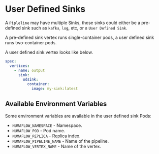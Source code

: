 # User Defined Sinks

A `Pipleline` may have multiple Sinks, those sinks could either be a pre-defined sink such as `kafka`, `log`, etc, or a `User Defined Sink`.

A pre-defined sink vertex runs single-container pods, a user defined sink runs two-container pods.

A user defined sink vertex looks like below.

```yaml
spec:
  vertices:
    - name: output
      sink:
        udsink:
          container:
            image: my-sink:latest
```

## Available Environment Variables

Some environment variables are available in the user defined sink Pods:

- `NUMAFLOW_NAMESPACE` - Namespace.
- `NUMAFLOW_POD` - Pod name.
- `NUMAFLOW_REPLICA` - Replica index.
- `NUMAFLOW_PIPELINE_NAME` - Name of the pipeline.
- `NUMAFLOW_VERTEX_NAME` - Name of the vertex.
